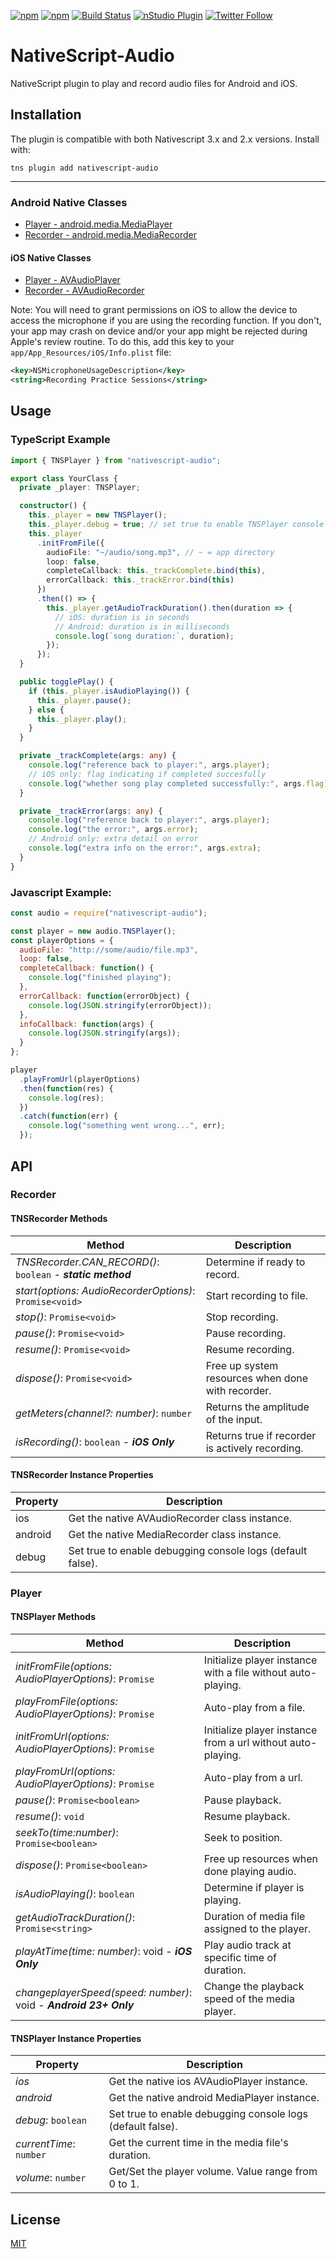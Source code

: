 [![npm](https://img.shields.io/npm/v/nativescript-audio.svg)](https://www.npmjs.com/package/nativescript-audio)
[![npm](https://img.shields.io/npm/dt/nativescript-audio.svg?label=npm%20downloads)](https://www.npmjs.com/package/nativescript-audio)
[![Build Status](https://travis-ci.org/bradmartin/nativescript-audio.svg?branch=master)](https://travis-ci.org/bradmartin/nativescript-audio)
[![nStudio Plugin](https://img.shields.io/badge/nStudio-Plugin-blue.svg)](http://nstudio.io)
[![Twitter Follow][twitter-image]][twitter-url]

[twitter-image]: https://img.shields.io/twitter/follow/bradwaynemartin.svg?style=social&label=Follow%20me
[twitter-url]: https://twitter.com/bradwaynemartin

# NativeScript-Audio

NativeScript plugin to play and record audio files for Android and iOS.

## Installation

The plugin is compatible with both Nativescript 3.x and 2.x versions. Install with:

`tns plugin add nativescript-audio`

---

### Android Native Classes

* [Player - android.media.MediaPlayer](http://developer.android.com/reference/android/media/MediaPlayer.html)
* [Recorder - android.media.MediaRecorder](http://developer.android.com/reference/android/media/MediaRecorder.html)

#### iOS Native Classes

* [Player - AVAudioPlayer](https://developer.apple.com/library/ios/documentation/AVFoundation/Reference/AVAudioPlayerClassReference/)
* [Recorder - AVAudioRecorder](https://developer.apple.com/library/ios/documentation/AVFoundation/Reference/AVAudioRecorder_ClassReference/)

Note: You will need to grant permissions on iOS to allow the device to access the microphone if you are using the recording function. If you don't, your app may crash on device and/or your app might be rejected during Apple's review routine. To do this, add this key to your `app/App_Resources/iOS/Info.plist` file:

```xml
<key>NSMicrophoneUsageDescription</key>
<string>Recording Practice Sessions</string>
```

## Usage

### TypeScript Example

```typescript
import { TNSPlayer } from "nativescript-audio";

export class YourClass {
  private _player: TNSPlayer;

  constructor() {
    this._player = new TNSPlayer();
    this._player.debug = true; // set true to enable TNSPlayer console logs for debugging.
    this._player
      .initFromFile({
        audioFile: "~/audio/song.mp3", // ~ = app directory
        loop: false,
        completeCallback: this._trackComplete.bind(this),
        errorCallback: this._trackError.bind(this)
      })
      .then(() => {
        this._player.getAudioTrackDuration().then(duration => {
          // iOS: duration is in seconds
          // Android: duration is in milliseconds
          console.log(`song duration:`, duration);
        });
      });
  }

  public togglePlay() {
    if (this._player.isAudioPlaying()) {
      this._player.pause();
    } else {
      this._player.play();
    }
  }

  private _trackComplete(args: any) {
    console.log("reference back to player:", args.player);
    // iOS only: flag indicating if completed succesfully
    console.log("whether song play completed successfully:", args.flag);
  }

  private _trackError(args: any) {
    console.log("reference back to player:", args.player);
    console.log("the error:", args.error);
    // Android only: extra detail on error
    console.log("extra info on the error:", args.extra);
  }
}
```

### Javascript Example:

```javascript
const audio = require("nativescript-audio");

const player = new audio.TNSPlayer();
const playerOptions = {
  audioFile: "http://some/audio/file.mp3",
  loop: false,
  completeCallback: function() {
    console.log("finished playing");
  },
  errorCallback: function(errorObject) {
    console.log(JSON.stringify(errorObject));
  },
  infoCallback: function(args) {
    console.log(JSON.stringify(args));
  }
};

player
  .playFromUrl(playerOptions)
  .then(function(res) {
    console.log(res);
  })
  .catch(function(err) {
    console.log("something went wrong...", err);
  });
```

## API

### Recorder

#### TNSRecorder Methods

| Method                                                      | Description                                       |
| ----------------------------------------------------------- | ------------------------------------------------- |
| _TNSRecorder.CAN_RECORD()_: `boolean` - **_static method_** | Determine if ready to record.                     |
| _start(options: AudioRecorderOptions)_: `Promise<void>`     | Start recording to file.                          |
| _stop()_: `Promise<void>`                                   | Stop recording.                                   |
| _pause()_: `Promise<void>`                                  | Pause recording.                                  |
| _resume()_: `Promise<void>`                                 | Resume recording.                                 |
| _dispose()_: `Promise<void>`                                | Free up system resources when done with recorder. |
| _getMeters(channel?: number)_: `number`                     | Returns the amplitude of the input.               |
| _isRecording()_: `boolean` - **_iOS Only_**                 | Returns true if recorder is actively recording.   |

#### TNSRecorder Instance Properties

| Property | Description                                                |
| -------- | ---------------------------------------------------------- |
| ios      | Get the native AVAudioRecorder class instance.             |
| android  | Get the native MediaRecorder class instance.               |
| debug    | Set true to enable debugging console logs (default false). |

### Player

#### TNSPlayer Methods

| Method                                                            | Description                                                  |
| ----------------------------------------------------------------- | ------------------------------------------------------------ |
| _initFromFile(options: AudioPlayerOptions)_: `Promise`            | Initialize player instance with a file without auto-playing. |
| _playFromFile(options: AudioPlayerOptions)_: `Promise`            | Auto-play from a file.                                       |
| _initFromUrl(options: AudioPlayerOptions)_: `Promise`             | Initialize player instance from a url without auto-playing.  |
| _playFromUrl(options: AudioPlayerOptions)_: `Promise`             | Auto-play from a url.                                        |
| _pause()_: `Promise<boolean>`                                     | Pause playback.                                              |
| _resume()_: `void`                                                | Resume playback.                                             |
| _seekTo(time:number)_: `Promise<boolean>`                         | Seek to position.                                            |
| _dispose()_: `Promise<boolean>`                                   | Free up resources when done playing audio.                   |
| _isAudioPlaying()_: `boolean`                                     | Determine if player is playing.                              |
| _getAudioTrackDuration()_: `Promise<string>`                      | Duration of media file assigned to the player.               |
| _playAtTime(time: number)_: void - **_iOS Only_**                 | Play audio track at specific time of duration.               |
| _changeplayerSpeed(speed: number)_: void - **_Android 23+ Only_** | Change the playback speed of the media player.               |

#### TNSPlayer Instance Properties

| Property                | Description                                                |
| ----------------------- | ---------------------------------------------------------- |
| _ios_                   | Get the native ios AVAudioPlayer instance.                 |
| _android_               | Get the native android MediaPlayer instance.               |
| _debug_: `boolean`      | Set true to enable debugging console logs (default false). |
| _currentTime_: `number` | Get the current time in the media file's duration.         |
| _volume_: `number`      | Get/Set the player volume. Value range from 0 to 1.        |

## License

[MIT](/LICENSE)
